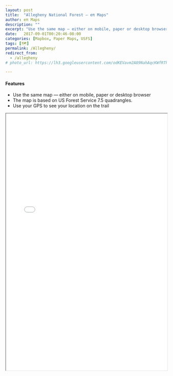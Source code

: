 ```yaml
---
layout: post
title:  "Allegheny National Forest — eπ Maps"
author: eπ Maps
description: ""
excerpt: "Use the same map — either on mobile, paper or desktop browser"
date:   2017-09-01T00:20:46-08:00
categories: [Mapbox, Paper Maps, USFS]
tags: [🗺️]
permalink: /Allegheny/
redirect_from:
  - /allegheny
# photo_url: https://lh3.googleusercontent.com/odKEVavm2A89NahAqcKWfRTksrGtVJO9SdfN41hSjL2Brz0rXDXh-tkmRcSvRDifFjA=h150

---
```


#### Features
* Use the same map — either on mobile, paper or desktop browser
* The map is based on US Forest Service 7.5 quadrangles.
* Use your GPS to see your location on the trail

<iframe allowfullscreen="true" width = "100%" height = "800" src="/Mapbox/usfs-ciqk2376r000lb9m98hmyzwr7.html#13.43/41.988/-78.9345">
  <p>Your browser does not support iframes.</p>
</iframe>
